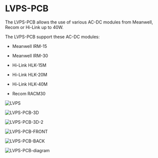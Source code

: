 # LVPS-PCB

The LVPS-PCB allows the use of various AC-DC modules from Meanwell, Recom or Hi-Link up to 40W.

The LVPS-PCB support these AC-DC modules:

- Meanwell IRM-15

- Meanwell IRM-30

- Hi-Link HLK-15M

- Hi-Link HLK-20M

- Hi-Link HLK-40M

- Recom RACM30

![LVPS](https://github.com/user-attachments/assets/4d895ffb-18cb-474e-8489-974a8079b4e0)

![LVPS-PCB-3D](https://github.com/user-attachments/assets/e8aadc45-b1b6-457d-b969-2c952d2aea4b)

![LVPS-PCB-3D-2](https://github.com/user-attachments/assets/9116982b-3835-43ea-8799-648677c4c87c)

![LVPS-PCB-FRONT](https://github.com/user-attachments/assets/d9b5cbb4-f624-4c05-acef-d61aadb5bac4)

![LVPS-PCB-BACK](https://github.com/user-attachments/assets/219cd856-0391-4f1f-bcce-b2fde1302d4b)

![LVPS-PCB-diagram](https://github.com/user-attachments/assets/e49a8358-ddd4-4588-a342-b8f741da4a4c)

